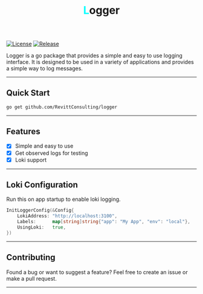 <div align="center" style="padding-top: 30px; padding-bottom: 30px">
    <h1><span style="color: aqua">L</span>ogger</h1>
</div>

[![License][License-Image]][License-URL]
[![Release][Release-Image]][Release-URL]

[License-URL]: https://www.apache.org/licenses/LICENSE-2.0
[License-Image]: https://img.shields.io/badge/License-Apache%202.0-blue.svg
[Release-URL]: https://github.com/RevittConsulting/logger/releases/latest
[Release-Image]: https://img.shields.io/github/v/release/RevittConsulting/logger?kill_cache=1

Logger is a go package that provides a simple and easy to use logging interface. It is designed to be used in a variety of applications and provides a simple way to log messages.

***

## Quick Start

```bash
go get github.com/RevittConsulting/logger
```
***

## Features

- [x] Simple and easy to use
- [x] Get observed logs for testing
- [x] Loki support

***

## Loki Configuration

Run this on app startup to enable loki logging.

```go
InitLoggerConfig(&Config{
    LokiAddress: "http://localhost:3100",
    Labels:      map[string]string{"app": "My App", "env": "local"},
    UsingLoki:   true,
})
```
***

## Contributing

Found a bug or want to suggest a feature? Feel free to create an issue or make a pull request.

***